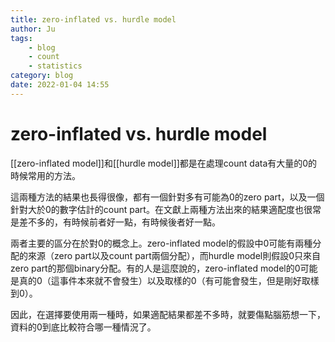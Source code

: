 ```yaml
---
title: zero-inflated vs. hurdle model
author: Ju
tags: 
    - blog 
    - count 
    - statistics
category: blog
date: 2022-01-04 14:55
---
```


# zero-inflated vs. hurdle model

[[zero-inflated model]]和[[hurdle model]]都是在處理count data有大量的0的時候常用的方法。

這兩種方法的結果也長得很像，都有一個針對多有可能為0的zero part，以及一個針對大於0的數字估計的count part。在文獻上兩種方法出來的結果適配度也很常是差不多的，有時候前者好一點，有時候後者好一點。

兩者主要的區分在於對0的概念上。zero-inflated model的假設中0可能有兩種分配的來源（zero part以及count part兩個分配），而hurdle model則假設0只來自zero part的那個binary分配。有的人是這麼說的，zero-inflated model的0可能是真的0（這事件本來就不會發生）以及取樣的0（有可能會發生，但是剛好取樣到0）。

因此，在選擇要使用兩一種時，如果適配結果都差不多時，就要傷點腦筋想一下，資料的0到底比較符合哪一種情況了。